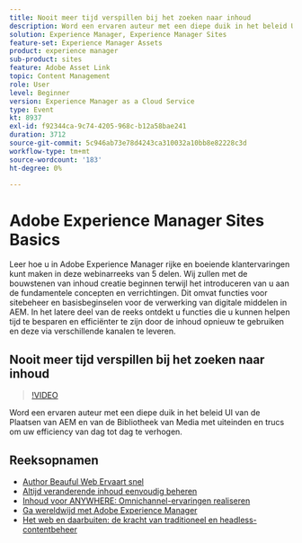 ```yaml
---
title: Nooit meer tijd verspillen bij het zoeken naar inhoud
description: Word een ervaren auteur met een diepe duik in het beleid UI van de Plaatsen van AEM en van de Bibliotheek van Media met uiteinden en trucs om uw efficiency van dag tot dag te verhogen
solution: Experience Manager, Experience Manager Sites
feature-set: Experience Manager Assets
product: experience manager
sub-product: sites
feature: Adobe Asset Link
topic: Content Management
role: User
level: Beginner
version: Experience Manager as a Cloud Service
type: Event
kt: 8937
exl-id: f92344ca-9c74-4205-968c-b12a58bae241
duration: 3712
source-git-commit: 5c946ab73e78d4243ca310032a10bb8e82228c3d
workflow-type: tm+mt
source-wordcount: '183'
ht-degree: 0%

---
```


# Adobe Experience Manager Sites Basics

Leer hoe u in Adobe Experience Manager rijke en boeiende klantervaringen kunt maken in deze webinarreeks van 5 delen. Wij zullen met de bouwstenen van inhoud creatie beginnen terwijl het introduceren van u aan de fundamentele concepten en verrichtingen. Dit omvat functies voor sitebeheer en basisbeginselen voor de verwerking van digitale middelen in AEM. In het latere deel van de reeks ontdekt u functies die u kunnen helpen tijd te besparen en efficiënter te zijn door de inhoud opnieuw te gebruiken en deze via verschillende kanalen te leveren.

## Nooit meer tijd verspillen bij het zoeken naar inhoud

>[!VIDEO](https://video.tv.adobe.com/v/336983/?quality=12&learn=on&hidetitle=true)

Word een ervaren auteur met een diepe duik in het beleid UI van de Plaatsen van AEM en van de Bibliotheek van Media met uiteinden en trucs om uw efficiency van dag tot dag te verhogen.

## Reeksopnamen

* [Author Beauful Web Ervaart snel](authoring-fundamentals.md)
* [Altijd veranderende inhoud eenvoudig beheren](collaboration-tools.md)
* [Inhoud voor ANYWHERE: Omnichannel-ervaringen realiseren](omnichannel-experiences.md)
* [Ga wereldwijd met Adobe Experience Manager](multi-site-management-web-translation.md)
* [Het web en daarbuiten: de kracht van traditioneel en headless-contentbeheer](traditional-headless-content-management.md)

